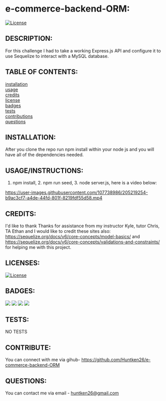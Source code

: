 # e-commerce-backend-ORM:

  [![License](https://img.shields.io/badge/License-MIT-yellow.svg)](https://opensource.org/licenses/MIT)
  
## DESCRIPTION:

For this challenge I had to take a working Express.js API and configure it to use Sequelize to interact with a MySQL database.

## TABLE OF CONTENTS:

[installation](#installation) <br/>
[usage](#usageinstructions)<br/>
[credits](#credits)<br/>
[license](#licenses)<br/>
[badges](#badges)<br/>
[tests](#tests)<br/>
[contributions](#contribute)<br/>
[questions](#questions)<br/>

## INSTALLATION:

After you clone the repo run npm install within your node js and you will have all of the dependencies needed.

## USAGE/INSTRUCTIONS:

1. npm install, 2. npm run seed, 3. node server.js, here is a video below: <br/>

https://user-images.githubusercontent.com/107738986/205219254-b9ac3cf7-a4de-44fd-801f-8219fdf55d58.mp4




## CREDITS:

I'd like to thank Thanks for assistance from  my instructor Kyle, tutor Chris, TA Ethan and I would like to credit these sites also: https://sequelize.org/docs/v6/core-concepts/model-basics/ and  https://sequelize.org/docs/v6/core-concepts/validations-and-constraints/ for helping me with this project.

## LICENSES:

[![License](https://img.shields.io/badge/License-MIT-yellow.svg)](https://opensource.org/licenses/MIT)

## BADGES:
<img src="https://img.shields.io/badge/Visual_Studio_Code-0078D4?style=for-the-badge&logo=visual%20studio%20code&logoColor=white" />
<img src="https://img.shields.io/badge/Node.js-339933?style=for-the-badge&logo=nodedotjs&logoColor=white" />
<img src="https://img.shields.io/badge/json-5E5C5C?style=for-the-badge&logo=json&logoColor=white" />
<img src="https://img.shields.io/badge/JavaScript-323330?style=for-the-badge&logo=javascript&logoColor=F7DF1E" />

## TESTS:

NO TESTS

## CONTRIBUTE:

You can connect with me via gihub- https://github.com/Huntken26/e-commerce-backend-ORM

## QUESTIONS:

You can contact me via email - huntken26@gmail.com
